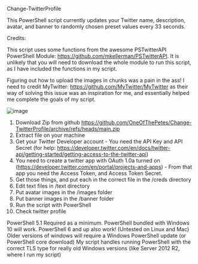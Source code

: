 Change-TwitterProfile

This PowerShell script currently updates your Twitter name, description, avatar, and banner to randomly chosen preset values every 33 seconds.

Credits:

This script uses some functions from the awesome PSTwitterAPI PowerShell Module: https://github.com/mkellerman/PSTwitterAPI.
It is unlikely that you will need to download the whole module to run this script, as I have included the functions in my script. 

Figuring out how to upload the images in chunks was a pain in the ass! I need to credit MyTwitter: https://github.com/MyTwitter/MyTwitter as their way of solving this issue was an inspiration for me, and essentially helped me complete the goals of my script.

![image](https://user-images.githubusercontent.com/42836083/156212947-bee7022e-9f2e-42cf-9579-4207e0e7ce39.png)

1) Download Zip from github https://github.com/OneOfThePetes/Change-TwitterProfile/archive/refs/heads/main.zip 
2) Extract file on your machine
3) Get your Twitter Developer account - You need the API Key and API Secret (for help: https://developer.twitter.com/en/docs/twitter-api/getting-started/getting-access-to-the-twitter-api)
4) You need to create a twitter app with OAuth 1.0a turned on (https://developer.twitter.com/en/portal/projects-and-apps) - From that app you need the Access Token, and Access Token Secret. 
5) Get those things, and put each in the correct file in the /creds directory
6) Edit text files in /text directory
7) Put avatar images in the /images folder
8) Put banner images in the /banner folder
9) Run the script with PowerShell 
10) Check twitter profile 

PowerShell 5.1 Required as a minimum.
PowerShell bundled with Windows 10 will work.
PowerShell 6 and up also work! (Untested on Linux and Mac)
Older versions of windows will require a Windows PowerShell update (or PowerShell core download)
My script handles running PowerShell with the correct TLS type for really old Windows versions (like Server 2012 R2, where I run my script)
